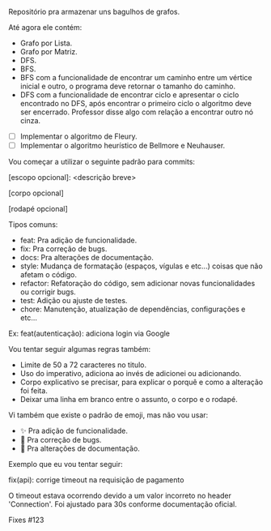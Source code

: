 Repositório pra armazenar uns bagulhos de grafos.

Até agora ele contém:
- Grafo por Lista.
- Grafo por Matriz.
- DFS.
- BFS.
- BFS com a funcionalidade de encontrar um caminho entre um vértice inicial e outro, o programa deve retornar o tamanho do caminho.
- DFS com a funcionalidade de encontrar ciclo e apresentar o ciclo encontrado no DFS, após encontrar o primeiro ciclo o algoritmo deve ser encerrado. Professor disse algo com relação a encontrar outro nó cinza.
- [ ] Implementar o algoritmo de Fleury. 
- [ ] Implementar o algoritmo heurístico de Bellmore e Neuhauser. 

Vou começar a utilizar o seguinte padrão para commits:

<tipo>[escopo opcional]: <descrição breve>

[corpo opcional]

[rodapé opcional]

Tipos comuns:
- feat: Pra adição de funcionalidade.
- fix: Pra correção de bugs.
- docs: Pra alterações de documentação.
- style: Mudança de formatação (espaços, vígulas e etc...) coisas que não afetam o código.
- refactor: Refatoração do código, sem adicionar novas funcionalidades ou corrigir bugs.
- test: Adição ou ajuste de testes.
- chore: Manutenção, atualização de dependências, configurações e etc...

Ex: feat(autenticação): adiciona login via Google

Vou tentar seguir algumas regras também:
- Limite de 50 a 72 caracteres no titulo.
- Uso do imperativo, adiciona ao invés de adicionei ou adicionando.
- Corpo explicativo se precisar, para explicar o porquê e como a alteração foi feita.
- Deixar uma linha em branco entre o assunto, o corpo e o rodapé.

Vi também que existe o padrão de emoji, mas não vou usar:
- :sparkles: Pra adição de funcionalidade.
- :bug: Pra correção de bugs.
- :memo: Pra alterações de documentação.

Exemplo que eu vou tentar seguir:

fix(api): corrige timeout na requisição de pagamento

O timeout estava ocorrendo devido a um valor incorreto no header 'Connection'.
Foi ajustado para 30s conforme documentação oficial.

Fixes #123